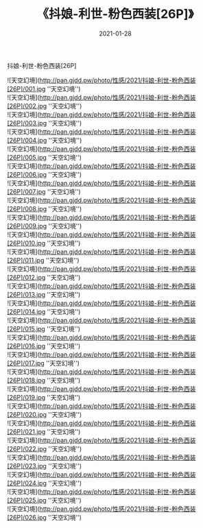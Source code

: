 ﻿---
layout: post
title:  《抖娘-利世-粉色西装[26P]》
date:   2021-01-28
img: http://pan.gjdd.pw/photo/性感/2021/抖娘-利世-粉色西装[26P]/000.jpg
categories: [美女, 性感, 泳衣]
---

抖娘-利世-粉色西装[26P]



![天空幻境](http://pan.gjdd.pw/photo/性感/2021/抖娘-利世-粉色西装[26P]/001.jpg ''天空幻境'') <br>
![天空幻境](http://pan.gjdd.pw/photo/性感/2021/抖娘-利世-粉色西装[26P]/002.jpg ''天空幻境'') <br>
![天空幻境](http://pan.gjdd.pw/photo/性感/2021/抖娘-利世-粉色西装[26P]/003.jpg ''天空幻境'') <br>
![天空幻境](http://pan.gjdd.pw/photo/性感/2021/抖娘-利世-粉色西装[26P]/004.jpg ''天空幻境'') <br>
![天空幻境](http://pan.gjdd.pw/photo/性感/2021/抖娘-利世-粉色西装[26P]/005.jpg ''天空幻境'') <br>
![天空幻境](http://pan.gjdd.pw/photo/性感/2021/抖娘-利世-粉色西装[26P]/006.jpg ''天空幻境'') <br>
![天空幻境](http://pan.gjdd.pw/photo/性感/2021/抖娘-利世-粉色西装[26P]/007.jpg ''天空幻境'') <br>
![天空幻境](http://pan.gjdd.pw/photo/性感/2021/抖娘-利世-粉色西装[26P]/008.jpg ''天空幻境'') <br>
![天空幻境](http://pan.gjdd.pw/photo/性感/2021/抖娘-利世-粉色西装[26P]/009.jpg ''天空幻境'') <br>
![天空幻境](http://pan.gjdd.pw/photo/性感/2021/抖娘-利世-粉色西装[26P]/010.jpg ''天空幻境'') <br>
![天空幻境](http://pan.gjdd.pw/photo/性感/2021/抖娘-利世-粉色西装[26P]/011.jpg ''天空幻境'') <br>
![天空幻境](http://pan.gjdd.pw/photo/性感/2021/抖娘-利世-粉色西装[26P]/012.jpg ''天空幻境'') <br>
![天空幻境](http://pan.gjdd.pw/photo/性感/2021/抖娘-利世-粉色西装[26P]/013.jpg ''天空幻境'') <br>
![天空幻境](http://pan.gjdd.pw/photo/性感/2021/抖娘-利世-粉色西装[26P]/014.jpg ''天空幻境'') <br>
![天空幻境](http://pan.gjdd.pw/photo/性感/2021/抖娘-利世-粉色西装[26P]/015.jpg ''天空幻境'') <br>
![天空幻境](http://pan.gjdd.pw/photo/性感/2021/抖娘-利世-粉色西装[26P]/016.jpg ''天空幻境'') <br>
![天空幻境](http://pan.gjdd.pw/photo/性感/2021/抖娘-利世-粉色西装[26P]/017.jpg ''天空幻境'') <br>
![天空幻境](http://pan.gjdd.pw/photo/性感/2021/抖娘-利世-粉色西装[26P]/018.jpg ''天空幻境'') <br>
![天空幻境](http://pan.gjdd.pw/photo/性感/2021/抖娘-利世-粉色西装[26P]/019.jpg ''天空幻境'') <br>
![天空幻境](http://pan.gjdd.pw/photo/性感/2021/抖娘-利世-粉色西装[26P]/020.jpg ''天空幻境'') <br>
![天空幻境](http://pan.gjdd.pw/photo/性感/2021/抖娘-利世-粉色西装[26P]/021.jpg ''天空幻境'') <br>
![天空幻境](http://pan.gjdd.pw/photo/性感/2021/抖娘-利世-粉色西装[26P]/022.jpg ''天空幻境'') <br>
![天空幻境](http://pan.gjdd.pw/photo/性感/2021/抖娘-利世-粉色西装[26P]/023.jpg ''天空幻境'') <br>
![天空幻境](http://pan.gjdd.pw/photo/性感/2021/抖娘-利世-粉色西装[26P]/024.jpg ''天空幻境'') <br>
![天空幻境](http://pan.gjdd.pw/photo/性感/2021/抖娘-利世-粉色西装[26P]/025.jpg ''天空幻境'') <br>
![天空幻境](http://pan.gjdd.pw/photo/性感/2021/抖娘-利世-粉色西装[26P]/026.jpg ''天空幻境'') <br>